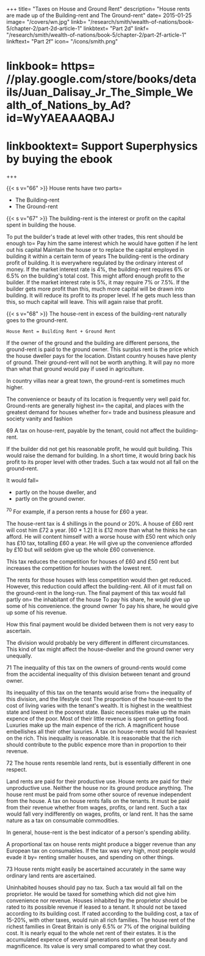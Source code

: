 +++
title=  "Taxes on House and Ground Rent"
description=  "House rents are made up of the Building-rent and The Ground-rent"
date=  2015-01-25
image=  "/covers/wn.jpg"
linkb=  "/research/smith/wealth-of-nations/book-5/chapter-2/part-2d-article-1"
linkbtext=  "Part 2d"
linkf=  "/research/smith/wealth-of-nations/book-5/chapter-2/part-2f-article-1"
linkftext=  "Part 2f"
icon=  "/icons/smith.png"
# linkbook=  https= //play.google.com/store/books/details/Juan_Dalisay_Jr_The_Simple_Wealth_of_Nations_by_Ad?id=WyYAEAAAQBAJ
# linkbooktext=  Support Superphysics by buying the ebook
+++


{{< s v="66" >}} House rents have two parts= 
- The Building-rent
- The Ground-rent


{{< s v="67" >}} The building-rent is the interest or profit on the capital spent in building the house.

To put the builder's trade at level with other trades, this rent should be enough to= 
Pay him the same interest which he would have gotten if he lent out his capital
Maintain the house or to replace the capital employed in building it within a certain term of years
The building-rent is the ordinary profit of building.
It is everywhere regulated by the ordinary interest of money.
If the market interest rate is 4%, the building-rent requires 6% or 6.5% on the building's total cost.
    This might afford enough profit to the builder.
If the market interest rate is 5%, it may require 7% or 7.5%.
    If the builder gets more profit than this, much more capital will be drawn into building.
        It will reduce its profit to its proper level.
    If he gets much less than this, so much capital will leave.
        This will again raise that profit.

{{< s v="68" >}} The house-rent in excess of the building-rent naturally goes to the ground-rent.

```House Rent = Building Rent + Ground Rent```

If the owner of the ground and the building are different persons, the ground-rent is paid to the ground owner.
This surplus rent is the price which the house dweller pays for the location.
Distant country houses have plenty of ground.
Their ground-rent will not be worth anything.
It will pay no more than what that ground would pay if used in agriculture.

In country villas near a great town, the ground-rent is sometimes much higher.

The convenience or beauty of its location is frequently very well paid for.
Ground-rents are generally highest in= 
the capital, and
places with the greatest demand for houses whether for= 
    trade and business
    pleasure and society
    vanity and fashion

69 A tax on house-rent, payable by the tenant, could not affect the building-rent.

If the builder did not get his reasonable profit, he would quit building.
This would raise the demand for building.
In a short time, it would bring back his profit to its proper level with other trades.
Such a tax would not all fall on the ground-rent.

It would fall= 
- partly on the house dweller, and
- partly on the ground owner.


<sup>70</sup> For example, if a person rents a house for £60 a year.

The house-rent tax is 4 shillings in the pound or 20%.
A house of £60 rent will cost him £72 a year. [60 * 1.2]
It is £12 more than what he thinks he can afford.
He will content himself with a worse house with £50 rent which only has £10 tax, totalling £60 a year.
He will give up the convenience afforded by £10 but will seldom give up the whole £60 convenience.

This tax reduces the competition for houses of £60 and £50 rent but increases the competition for houses with the lowest rent.

The rents for those houses with less competition would then get reduced.
However, this reduction could affect the building-rent.
All of it must fall on the ground-rent in the long-run.
The final payment of this tax would fall partly on= 
the inhabitant of the house
    To pay his share, he would give up some of his convenience.
the ground owner
    To pay his share, he would give up some of his revenue.

How this final payment would be divided between them is not very easy to ascertain.

The division would probably be very different in different circumstances.
This kind of tax might affect the house-dweller and the ground owner very unequally.

71 The inequality of this tax on the owners of ground-rents would come from the accidental inequality of this division between tenant and ground owner.

Its inequality of this tax on the tenants would arise from= 
the inequality of this division, and
the lifestyle cost
    The proportion of the house-rent to the cost of living varies with the tenant's wealth.
    It is highest in the wealthiest state and lowest in the poorest state.
Basic necessities make up the main expence of the poor.
Most of their little revenue is spent on getting food.
Luxuries make up the main expence of the rich.
    A magnificent house embellishes all their other luxuries.
    A tax on house-rents would fall heaviest on the rich.
    This inequality is reasonable.
It is reasonable that the rich should contribute to the public expence more than in proportion to their revenue.

72 The house rents resemble land rents, but is essentially different in one respect.

Land rents are paid for their productive use.
House rents are paid for their unproductive use.
Neither the house nor its ground produce anything.
The house rent must be paid from some other source of revenue independent from the house.
A tax on house rents falls on the tenants.
It must be paid from their revenue whether from wages, profits, or land rent.
Such a tax would fall very indifferently on wages, profits, or land rent.
It has the same nature as a tax on consumable commodities.

In general, house-rent is the best indicator of a person's spending ability.

A proportional tax on house rents might produce a bigger revenue than any European tax on consumables.
If the tax was very high, most people would evade it by= 
    renting smaller houses, and
    spending on other things.

73 House rents might easily be ascertained accurately in the same way ordinary land rents are ascertained.

Uninhabited houses should pay no tax.
Such a tax would all fall on the proprietor.
He would be taxed for something which did not give him convenience nor revenue.
Houses inhabited by the proprietor should be rated to its possible revenue if leased to a tenant.
It should not be taxed according to its building cost.
If rated according to the building cost, a tax of 15-20%, with other taxes, would ruin all rich families.
The house rent of the richest families in Great Britain is only 6.5% or 7% of the original building cost.
It is nearly equal to the whole net rent of their estates.
It is the accumulated expence of several generations spent on great beauty and magnificence.
Its value is very small compared to what they cost.


